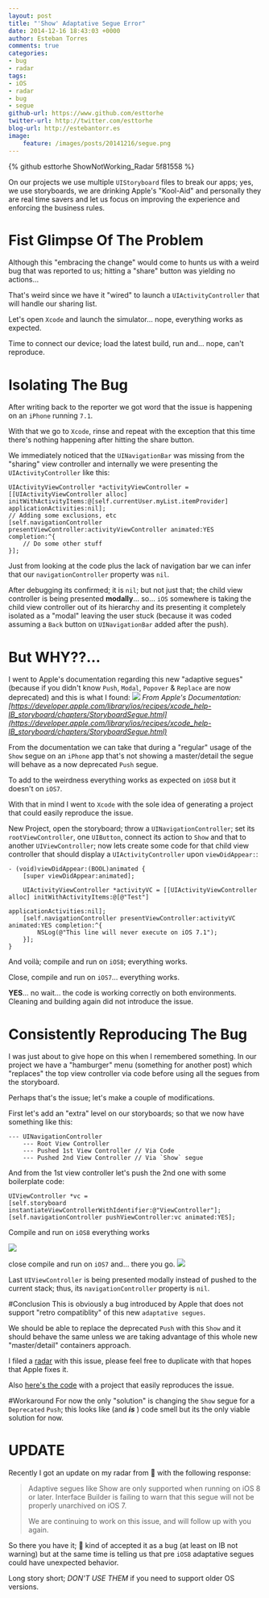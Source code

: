 ```yaml
---
layout: post
title: "'Show' Adaptative Segue Error"
date: 2014-12-16 18:43:03 +0000
author: Esteban Torres
comments: true
categories:
- bug
- radar
tags:
- iOS
- radar
- bug
- segue
github-url: https://www.github.com/esttorhe
twitter-url: http://twitter.com/esttorhe
blog-url: http://estebantorr.es
image:
    feature: /images/posts/20141216/segue.png
---
```


{% github esttorhe ShowNotWorking_Radar 5f81558 %}

On our projects we use multiple `UIStoryboard` files to break our apps; yes, we use storyboards, we are drinking Apple's "Kool-Aid" and personally they are real time savers and let us focus on improving the experience and enforcing the business rules.

# Fist Glimpse Of The Problem
Although this "embracing the change" would come to hunts us with a weird bug that was reported to us; hitting a "share" button was yielding no actions…


That's weird since we have it "wired" to launch a `UIActivityController` that will handle our sharing list.


Let's open `Xcode` and launch the simulator… nope, everything works as expected.


Time to connect our device; load the latest build, run and… nope, can't reproduce.

<!-- more -->

# Isolating The Bug
After writing back to the reporter we got word that the issue is happening on an `iPhone` running `7.1`.


With that we go to `Xcode`, rinse and repeat with the exception that this time there's nothing happening after hitting the share button.


We immediately noticed that the `UINavigationBar` was missing from the "sharing" view controller and internally we were presenting the `UIActivityController` like this:

```objc
UIActivityViewController *activityViewController = [[UIActivityViewController alloc] initWithActivityItems:@[self.currentUser.myList.itemProvider] applicationActivities:nil];
// Adding some exclusions, etc 
[self.navigationController presentViewController:activityViewController animated:YES completion:^{
    // Do some other stuff
}];
```

Just from looking at the code plus the lack of navigation bar we can infer that our `navigationController` property was `nil`.

After debugging its confirmed; it is `nil`; but not just that; the child view controller is being presented **modally**… so… `iOS` somewhere is taking the child view controller out of its hierarchy and its presenting it completely isolated as a "modal" leaving the user stuck (because it was coded assuming a `Back` button on `UINavigationBar` added after the push).


# But **WHY??**…
I went to Apple's documentation regarding this new "adaptive segues" (because if you didn't know `Push`, `Modal`, `Popover` & `Replace` are now deprecated) and this is what I found:
![](segues-table.png)
*From Apple's Documentation: [https://developer.apple.com/library/ios/recipes/xcode_help-IB_storyboard/chapters/StoryboardSegue.html](https://developer.apple.com/library/ios/recipes/xcode_help-IB_storyboard/chapters/StoryboardSegue.html)*



From the documentation we can take that during a "regular" usage of the `Show` segue on an `iPhone` app that's not showing a master/detail the segue will behave as a now deprecated `Push` segue.

To add to the weirdness everything works as expected on `iOS8` but it doesn't on `iOS7`.

With that in mind I went to `Xcode` with the sole idea of generating a project that could easily reproduce the issue.



New Project, open the storyboard; throw a `UINavigationController`; set its `rootViewController`, one `UIButton`, connect its action to `Show` and that to another `UIViewController`; now lets create some code for that child view controller that should display a `UIActivityController` upon `viewDidAppear:`:

```objc
- (void)viewDidAppear:(BOOL)animated {
    [super viewDidAppear:animated];
    
    UIActivityViewController *activityVC = [[UIActivityViewController alloc] initWithActivityItems:@[@"Test"]
                                                                             applicationActivities:nil];
    [self.navigationController presentViewController:activityVC animated:YES completion:^{
        NSLog(@"This line will never execute on iOS 7.1");
    }];
}
```


And voilà; compile and run on `iOS8`; everything works.

Close, compile and run on `iOS7`… everything works.


**YES**… no wait… the code is working correctly on both environments. Cleaning and building again did not introduce the issue. 

# Consistently Reproducing The Bug
I was just about to give hope on this when I remembered something. In our project we have a "hamburger" menu (something for another post) which "replaces" the top view controller via code before using all the segues from the storyboard.


Perhaps that's the issue; let's make a couple of modifications.


First let's add an "extra" level on our storyboards; so that we now have something like this:

```
--- UINavigationController
    --- Root View Controller
    --- Pushed 1st View Controller // Via Code
    --- Pushed 2nd View Controller // Via `Show` segue
```

And from the 1st view controller let's push the 2nd one with some boilerplate code:

```objc
UIViewController *vc = 
[self.storyboard instantiateViewControllerWithIdentifier:@"ViewController"];
[self.navigationController pushViewController:vc animated:YES];
```


Compile and run on `iOS8` everything works

![](iOS8.png)

 close compile and run on `iOS7` and… there you go.
![](iOS7.png)

Last `UIViewController` is being presented modally instead of pushed to the current stack; thus, its `navigationController` property is `nil`.


#Conclusion
This is obviously a bug introduced by Apple that does not support "retro compatiblity" of this new `adaptative segues`.


We should be able to replace the deprecated `Push` with this `Show` and it should behave the same unless we are taking advantage of this whole new "master/detail" containers approach.


I filed a [radar](http://www.openradar.me/19259764) with this issue, please feel free to duplicate with that hopes that Apple fixes it.


Also [here's the code](https://github.com/esttorhe/ShowNotWorking_Radar) with a project that easily reproduces the issue.


#Workaround
For now the only "solution" is changing the `Show` segue for a `Deprecated` `Push`; this looks like (and ***is*** ) code smell but its the only viable solution for now.

# UPDATE
Recently I got an update on my radar from  with the following response:
> Adaptive segues like Show are only supported when running on iOS 8 or later. Interface Builder is failing to warn that this segue will not be properly unarchived on iOS 7.
>
>We are continuing to work on this issue, and will follow up with you again.

So there you have it;  kind of accepted it as a bug (at least on IB not warning) but at the same time is telling us that pre `iOS8` adaptative segues could have unexpected behavior.

Long story short; *DON'T USE THEM* if you need to support older OS versions.
